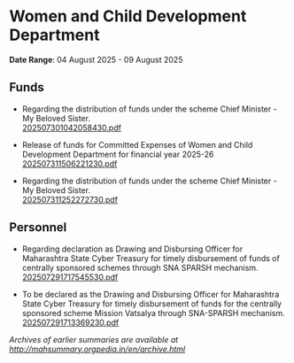 # Women and Child Development Department

**Date Range**: 04 August 2025 - 09 August 2025


## Funds
- Regarding the distribution of funds under the scheme Chief Minister - My Beloved Sister.\
  [202507301042058430.pdf](https://gr.maharashtra.gov.in/Site/Upload/Government%20Resolutions/English/202507301042058430.pdf)

- Release of funds for Committed Expenses of Women and Child Development   Department for financial year 2025-26\
  [202507311506221230.pdf](https://gr.maharashtra.gov.in/Site/Upload/Government%20Resolutions/English/202507311506221230.pdf)

- Regarding the distribution of funds under the scheme Chief Minister - My Beloved Sister.\
  [202507311252272730.pdf](https://gr.maharashtra.gov.in/Site/Upload/Government%20Resolutions/English/202507311252272730.pdf)

## Personnel
- Regarding declaration as Drawing and Disbursing Officer for Maharashtra State Cyber Treasury for timely disbursement of funds of centrally sponsored schemes through SNA SPARSH mechanism.\
  [202507291717545530.pdf](https://gr.maharashtra.gov.in/Site/Upload/Government%20Resolutions/English/202507291717545530.pdf)

- To be declared as the Drawing and Disbursing Officer for Maharashtra State Cyber Treasury for timely disbursement of funds for the centrally sponsored scheme Mission Vatsalya through SNA-SPARSH mechanism.\
  [202507291713369230.pdf](https://gr.maharashtra.gov.in/Site/Upload/Government%20Resolutions/English/202507291713369230.pdf)


*Archives of earlier summaries are available at http://mahsummary.orgpedia.in/en/archive.html*